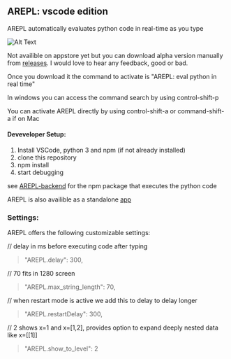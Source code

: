 ## AREPL: vscode edition

AREPL automatically evaluates python code in real-time as you type

![Alt Text](https://raw.githubusercontent.com/Almenon/AREPL-vscode/master/example.gif)

Not availible on appstore yet but you can download alpha version manually from [releases](https://github.com/Almenon/AREPL-vscode/releases).  I would love to hear any feedback, good or bad.

Once you download it the command to activate is "AREPL: eval python in real time"

In windows you can access the command search by using control-shift-p

You can activate AREPL directly by using control-shift-a or command-shift-a if on Mac

#### Deveveloper Setup:

1. Install VSCode, python 3 and npm (if not already installed)
2. clone this repository
3. npm install
4. start debugging

see [AREPL-backend](https://github.com/Almenon/AREPL-backend) for the npm package that executes the python code

AREPL is also availible as a standalone [app](https://github.com/Almenon/AREPL)

### Settings:

AREPL offers the following customizable settings:

// delay in ms before executing code after typing
> "AREPL.delay": 300,

// 70 fits in 1280 screen
> "AREPL.max_string_length": 70,

// when restart mode is active we add this to delay to delay longer
> "AREPL.restartDelay": 300,

// 2 shows x=1 and x=[1,2], provides option to expand deeply nested data like x=[[1]]
> "AREPL.show_to_level": 2
